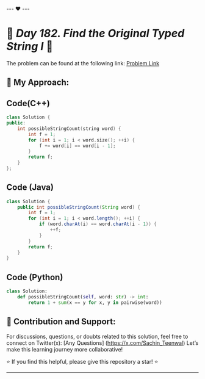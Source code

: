 --- ❤️ ---

# 🚀 _Day 182. Find the Original Typed String I_ 🧠


The problem can be found at the following link: [Problem Link](https://leetcode.com/problems/find-the-original-typed-string-i/description/)

## 🎯 **My Approach:**


## Code(C++)
```cpp
class Solution {
public:
    int possibleStringCount(string word) {
        int f = 1;
        for (int i = 1; i < word.size(); ++i) {
            f += word[i] == word[i - 1];
        }
        return f;
    }
};
```

## Code (Java)

```java
class Solution {
    public int possibleStringCount(String word) {
        int f = 1;
        for (int i = 1; i < word.length(); ++i) {
            if (word.charAt(i) == word.charAt(i - 1)) {
                ++f;
            }
        }
        return f;
    }
}
```

## Code (Python)

```python
class Solution:
    def possibleStringCount(self, word: str) -> int:
        return 1 + sum(x == y for x, y in pairwise(word))
```



## 🎯 **Contribution and Support:**

For discussions, questions, or doubts related to this solution, feel free to connect on Twitter(x): [Any Questions] (https://x.com/Sachin_Teenwal) Let’s make this learning journey more collaborative!

⭐ If you find this helpful, please give this repository a star! ⭐

---
